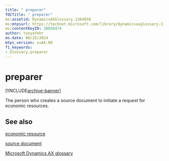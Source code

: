 ```yaml
---
title: " preparer"
TOCTitle: " preparer"
ms:assetid: DynamicsAXGlossary.1364958
ms:mtpsurl: https://technet.microsoft.com/library/dynamicsaxglossary.1364958(v=AX.60)
ms:contentKeyID: 36056474
author: tonyafehr
ms.date: 08/25/2014
mtps_version: v=AX.60
f1_keywords:
- Glossary.preparer
---
```


# preparer


[!INCLUDE[archive-banner](includes/archive-banner.md)]

The person who creates a source document to initiate a request for economic resources.

## See also

[economic resource](economic-resource.md)

[source document](source-document.md)

[Microsoft Dynamics AX glossary](glossary/microsoft-dynamics-ax-glossary.md)

  


